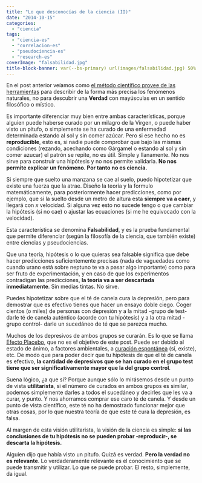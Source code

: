 ```yaml
---
title: "Lo que desconocías de la ciencia (II)"
date: "2014-10-15"
categories: 
  - "ciencia"
tags: 
  - "ciencia-es"
  - "correlacion-es"
  - "pseudociencia-es"
  - "research-es"
coverImage: "falsabilidad.jpg"
title-block-banner: var(--bs-primary) url(images/falsabilidad.jpg) 50% 50% 
---
```


En el post anterior veíamos como [el método científico provee de las herramientas](http://fjesusmartinez.wordpress.com/2014/10/02/lo-que-desconocias-de-la-ciencia-i/ "Lo que desconocías de la ciencia (I)") para describir de la forma más precisa los fenómenos naturales, no para descubrir una **Verdad** con mayúsculas en un sentido filosófico o místico.

Es importante diferenciar muy bien entre ambas características, porque alguien puede haberse curado por un milagro de la Virgen, o puede haber visto un pitufo, o simplemente se ha curado de una enfermedad determinada estando al sol y sin comer azúcar. Pero si ese hecho no es **reproducible**, esto es, si nadie puede comprobar que bajo las mismas condiciones (rezando, acechando como Gárgamel o estando al sol y sin comer azucar) el patrón se repite, no es útil. Simple y llanamente. No nos sirve para construir una hipótesis y no nos permite validarla. **No nos permite explicar** **un fenómeno**. **Por tanto no es ciencia.**

Si siempre que suelto una manzana se cae al suelo, puedo hipotetizar que existe una fuerza que la atrae. Diseño la teoría y la formulo matemáticamente, para posteriormente hacer predicciones, como por ejemplo, que si la suelto desde un metro de altura esta **siempre va a caer**, y llegará con _x_ velocidad. Si alguna vez esto no sucede tengo o que cambiar la hipótesis (si no cae) o ajustar las ecuaciones (si me he equivocado con la velocidad).

Esta característica se denomina **Falsabilidad**, y es la prueba fundamental que permite diferenciar (según la filosofía de la ciencia, que también existe) entre ciencias y pseudociencias.

Que una teoría, hipótesis o lo que quieras sea falsable significa que debe hacer predicciones suficientemente precisas (nada de vaguedades como cuando urano está sobre neptuno te va a pasar algo importante) como para ser fruto de experimentación, y en caso de que los experimentos contradigan las predicciones, **la teoría va a ser descartada inmediatamente**. Sin medias tintas. No sirve.

Puedes hipotetizar sobre que el té de canela cura la depresión, pero para demostrar que es efectivo tienes que hacer un ensayo doble ciego. Coger cientos (o miles) de personas con depresión y a la mitad -grupo de test- darle té de canela auténtico (acorde con tu hipótesis) y a la otra mitad -grupo control- darle un sucedáneo de té que se parezca mucho.

Muchos de los depresivos de ambos grupos se curarán. Es lo que se llama [Efecto Placebo](https://es.wikipedia.org/wiki/Efecto_placebo), que no es el objetivo de este post. Puede ser debido al estado de ánimo, a factores ambientales, a [curación espontánea](https://es.wikipedia.org/wiki/Remisi%C3%B3n_espont%C3%A1nea) (sí, existe), etc. De modo que para poder decir que tu hipótesis de que el té de canela es efectivo, **la cantidad de depresivos que se han curado en el grupo test tiene que ser significativamente mayor que la del grupo control**.

Suena lógico, ¿a que sí? Porque aunque sólo lo mirásemos desde un punto de vista **utilitarista**, si el número de curados en ambos grupos es similar, podemos simplemente darles a todos el sucedáneo y decirles que les va a curar, y punto. Y nos ahorramos comprar ese caro té de canela. Y desde un punto de vista científico, este té no ha demostrado funcionar mejor que otras cosas, por lo que nuestra teoría de que este té cura la depresión, es falsa.

Al margen de esta visión utilitarista, la visión de la ciencia es simple: **si las conclusiones de tu hipótesis no se pueden probar -reproducir-, se descarta la hipótesis.**

Alguien dijo que había visto un pitufo. Quizá es verdad. **Pero la verdad no es relevante**. Lo verdaderamente relevante es el conocimiento que se puede transmitir y utilizar. Lo que se puede probar. El resto, simplemente, da igual.
